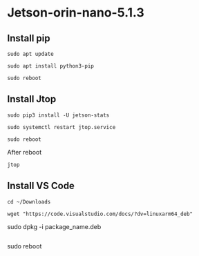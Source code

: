 # Jetson-orin-nano-5.1.3

## Install pip
```
sudo apt update
```
```
sudo apt install python3-pip
```
```
sudo reboot
```

## Install Jtop
```
sudo pip3 install -U jetson-stats
```
```
sudo systemctl restart jtop.service
```
```
sudo reboot
```
After reboot
```
jtop
```

## Install VS Code

```
cd ~/Downloads
```
```
wget "https://code.visualstudio.com/docs/?dv=linuxarm64_deb"
```
sudo dpkg -i package_name.deb
```
```
sudo reboot
```

